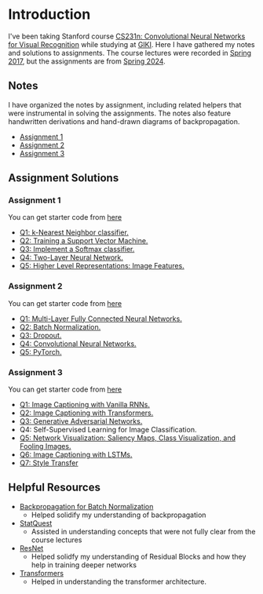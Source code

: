 # Introduction

I've been taking Stanford course [CS231n: Convolutional Neural Networks for Visual Recognition](https://cs231n.stanford.edu/) while studying at [GIKI](https://giki.edu.pk/). Here I have gathered my notes and solutions to assignments. The course lectures were recorded in [Spring 2017](https://www.youtube.com/playlist?list=PLC1qU-LWwrF64f4QKQT-Vg5Wr4qEE1Zxk), but the assignments are from [Spring 2024](https://cs231n.stanford.edu/assignments.html). 

## Notes
I have organized the notes by assignment, including related helpers that were instrumental in solving the assignments. The notes also feature handwritten derivations and hand-drawn diagrams of backpropagation.

- [Assignment 1](https://github.com/abdullahejazjanjua/cs231n/tree/main/assignment1/assignment1_lecture_wise_notes)
- [Assignment 2](https://github.com/abdullahejazjanjua/cs231n/tree/main/assignment2/assignment_wise_notes)
- [Assignment 3](https://github.com/abdullahejazjanjua/cs231n/tree/main/assignment3/assignment3_lecture_wise_notes)

## Assignment Solutions

### Assignment 1
You can get starter code from [here](https://cs231n.github.io/assignments2024/assignment1/)
- [Q1: k-Nearest Neighbor classifier.](https://github.com/abdullahejazjanjua/cs231n/blob/main/assignment1/knn.ipynb) 
- [Q2: Training a Support Vector Machine.](https://github.com/abdullahejazjanjua/cs231n/blob/main/assignment1/svm.ipynb) 
- [Q3: Implement a Softmax classifier.](https://github.com/abdullahejazjanjua/cs231n/blob/main/assignment1/softmax.ipynb)
- [Q4: Two-Layer Neural Network.](https://github.com/abdullahejazjanjua/cs231n/blob/main/assignment1/two_layer_net.ipynb) 
- [Q5: Higher Level Representations: Image Features.](https://github.com/abdullahejazjanjua/cs231n/blob/main/assignment1/features.ipynb)

### Assignment 2
You can get starter code from [here](https://cs231n.github.io/assignments2024/assignment2/)

- [Q1: Multi-Layer Fully Connected Neural Networks.](https://github.com/abdullahejazjanjua/cs231n/blob/main/assignment2/FullyConnectedNets.ipynb)
- [Q2: Batch Normalization.](https://github.com/abdullahejazjanjua/cs231n/blob/main/assignment2/BatchNormalization.ipynb)
- [Q3: Dropout.](https://github.com/abdullahejazjanjua/cs231n/blob/main/assignment2/Dropout.ipynb)
- [Q4: Convolutional Neural Networks.](https://github.com/abdullahejazjanjua/cs231n/blob/main/assignment2/ConvolutionalNetworks.ipynb)
- [Q5: PyTorch.](https://github.com/abdullahejazjanjua/cs231n/blob/main/assignment2/PyTorch.ipynb)

### Assignment 3

You can get starter code from [here](https://cs231n.github.io/assignments2024/assignment3/)


- [Q1: Image Captioning with Vanilla RNNs.](https://github.com/abdullahejazjanjua/cs231n/blob/main/assignment3/RNN_Captioning.ipynb)
- [Q2: Image Captioning with Transformers.](https://github.com/abdullahejazjanjua/cs231n/blob/main/assignment3/Transformer_Captioning.ipynb)
- [Q3: Generative Adversarial Networks.](https://github.com/abdullahejazjanjua/cs231n/blob/main/assignment3/Generative_Adversarial_Networks.ipynb)
- Q4: Self-Supervised Learning for Image Classification.
- [Q5: Network Visualization: Saliency Maps, Class Visualization, and Fooling Images.](https://github.com/abdullahejazjanjua/cs231n/blob/main/assignment3/NetworkVisualization-PyTorch.ipynb)
- [Q6: Image Captioning with LSTMs.](https://github.com/abdullahejazjanjua/cs231n/blob/main/assignment3/LSTM_Captioning.ipynb)
- [Q7: Style Transfer](https://github.com/abdullahejazjanjua/cs231n/blob/main/assignment3_2017/StyleTransfer-PyTorch.ipynb)
    
## Helpful Resources

- [Backpropagation for Batch Normalization](https://kratzert.github.io/2016/02/12/understanding-the-gradient-flow-through-the-batch-normalization-layer.html)
  - Helped solidify my understanding of backpropagation
- [StatQuest](https://www.youtube.com/@statquest)
  - Assisted in understanding concepts that were not fully clear from the course lectures
- [ResNet](https://www.youtube.com/watch?v=Q1JCrG1bJ-A)
  - Helped solidfy my understanding of Residual Blocks and how they help in training deeper networks
- [Transformers](https://www.youtube.com/playlist?list=PLKnIA16_RmvYuZauWaPlRTC54KxSNLtNn)
  - Helped in understanding the transformer architecture.



